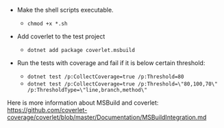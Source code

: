 * Make the shell scripts executable.
  * `chmod +x *.sh`

* Add coverlet to the test project
  * `dotnet add package coverlet.msbuild`

* Run the tests with coverage and fail if it is below certain threshold:
  * `dotnet test /p:CollectCoverage=true /p:Threshold=80`
  * `dotnet test /p:CollectCoverage=true /p:Threshold=\"80,100,70\" /p:ThresholdType=\"line,branch,method\"`

Here is more information about MSBuild and coverlet: https://github.com/coverlet-coverage/coverlet/blob/master/Documentation/MSBuildIntegration.md